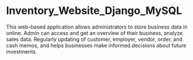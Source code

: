 # Inventory_Website_Django_MySQL
This web-based application allows administrators to store business data in online.  Admin can access and get an overview of their business, analyze sales data.  Regularly updating of customer, employer, vendor, order, and cash memos, and helps businesses make informed decisions about future investments.
